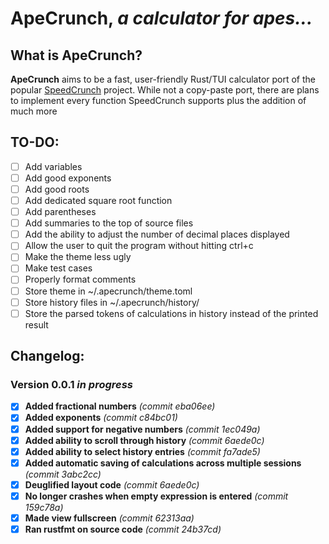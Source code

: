 # ApeCrunch, *a calculator for apes...*

## **What is ApeCrunch?**

**ApeCrunch** aims to be a fast, user-friendly Rust/TUI calculator port of the popular [SpeedCrunch](https://speedcrunch.org/) project. While not a copy-paste port, there are plans to implement every function SpeedCrunch supports plus the addition of much more

## **TO-DO:**
 - [ ] Add variables
 - [ ] Add good exponents
 - [ ] Add good roots
 - [ ] Add dedicated square root function
 - [ ] Add parentheses
 - [ ] Add summaries to the top of source files
 - [ ] Add the ability to adjust the number of decimal places displayed
 - [ ] Allow the user to quit the program without hitting ctrl+c
 - [ ] Make the theme less ugly
 - [ ] Make test cases
 - [ ] Properly format comments
 - [ ] Store theme in ~/.apecrunch/theme.toml
 - [ ] Store history files in ~/.apecrunch/history/
 - [ ] Store the parsed tokens of calculations in history instead of the printed result

## **Changelog:**

### **Version 0.0.1 *in progress***

 - [x] **Added fractional numbers** *(commit eba06ee)*
 - [x] **Added exponents** *(commit c84bc01)*
 - [x] **Added support for negative numbers** *(commit 1ec049a)*
 - [x] **Added ability to scroll through history** *(commit 6aede0c)*
 - [x] **Added ability to select history entries** *(commit fa7ade5)*
 - [x] **Added automatic saving of calculations across multiple sessions** *(commit 3abc2cc)*
 - [x] **Deuglified layout code** *(commit 6aede0c)*
 - [x] **No longer crashes when empty expression is entered** *(commit 159c78a)*
 - [x] **Made view fullscreen** *(commit 62313aa)*
 - [x] **Ran rustfmt on source code** *(commit 24b37cd)*